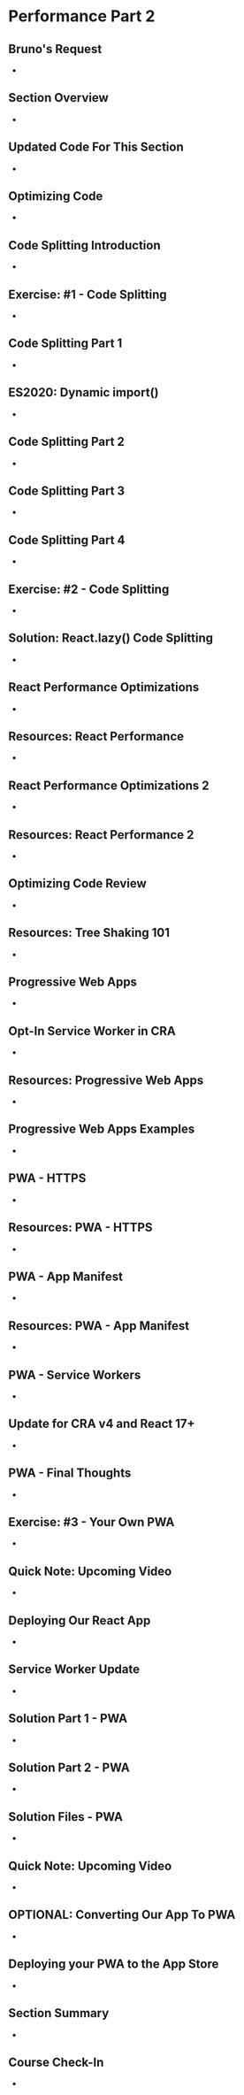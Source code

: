 # Performance Part 2

## Bruno's Request
- 

## Section Overview
- 

## Updated Code For This Section
- 

## Optimizing Code
- 

## Code Splitting Introduction
- 

## Exercise: #1 - Code Splitting
- 

## Code Splitting Part 1
- 

## ES2020: Dynamic import()
- 

## Code Splitting Part 2
- 

## Code Splitting Part 3
- 

## Code Splitting Part 4
- 

## Exercise: #2 - Code Splitting
- 

## Solution: React.lazy() Code Splitting
- 

## React Performance Optimizations
- 

## Resources: React Performance
- 

## React Performance Optimizations 2
- 

## Resources: React Performance 2
- 

## Optimizing Code Review
- 

## Resources: Tree Shaking 101
- 

## Progressive Web Apps
- 

## Opt-In Service Worker in CRA
- 

## Resources: Progressive Web Apps
- 

## Progressive Web Apps Examples
- 

## PWA - HTTPS
- 

## Resources: PWA - HTTPS
- 

## PWA - App Manifest
- 

## Resources: PWA - App Manifest
- 

## PWA - Service Workers
- 

## Update for CRA v4 and React 17+
- 

## PWA - Final Thoughts
- 

## Exercise: #3 - Your Own PWA
- 

## Quick Note: Upcoming Video
- 

## Deploying Our React App
- 

## Service Worker Update
- 

## Solution Part 1 - PWA
- 

## Solution Part 2 - PWA
- 

## Solution Files - PWA
- 

## Quick Note: Upcoming Video
- 

## OPTIONAL: Converting Our App To PWA
- 

## Deploying your PWA to the App Store
- 

## Section Summary
- 

## Course Check-In
- 

